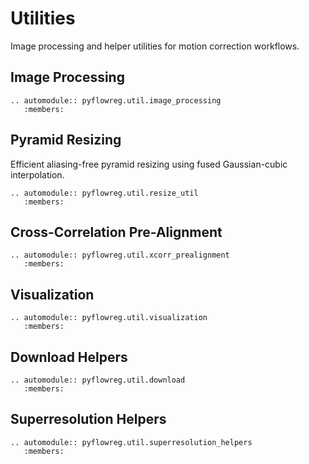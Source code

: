 # Utilities

Image processing and helper utilities for motion correction workflows.

## Image Processing

```{eval-rst}
.. automodule:: pyflowreg.util.image_processing
   :members:
```

## Pyramid Resizing

Efficient aliasing-free pyramid resizing using fused Gaussian-cubic interpolation.

```{eval-rst}
.. automodule:: pyflowreg.util.resize_util
   :members:
```

## Cross-Correlation Pre-Alignment

```{eval-rst}
.. automodule:: pyflowreg.util.xcorr_prealignment
   :members:
```

## Visualization

```{eval-rst}
.. automodule:: pyflowreg.util.visualization
   :members:
```

## Download Helpers

```{eval-rst}
.. automodule:: pyflowreg.util.download
   :members:
```

## Superresolution Helpers

```{eval-rst}
.. automodule:: pyflowreg.util.superresolution_helpers
   :members:
```
